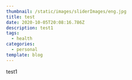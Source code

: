 ```yaml
---
thumbnail: /static/images/sliderImages/eng.jpg
title: test
date: 2020-10-05T20:08:16.786Z
description: test1
tags:
  - health
categories:
  - personal
template: blog
---
```

test1